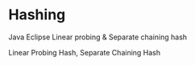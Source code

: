 # Hashing
Java Eclipse Linear probing &amp; Separate chaining hash

Linear Probing Hash, Separate Chaining Hash

